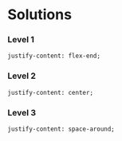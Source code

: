 # Solutions

### Level 1

    justify-content: flex-end;

### Level 2

    justify-content: center;

### Level 3

    justify-content: space-around;
